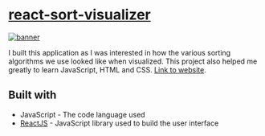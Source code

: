 # [react-sort-visualizer](https://lexesjan.github.io/react-sort-visualizer/)

[![banner](data/sort.gif)](https://lexesjan.github.io/react-sort-visualizer/)

I built this application as I was interested in how the various sorting algorithms we use looked like when visualized. This project also helped me greatly to learn JavaScript, HTML and CSS. [Link to website](https://lexesjan.github.io/react-sort-visualizer/).

  ## Built with
  - JavaScript - The code language used
  - [ReactJS](https://reactjs.org/) - JavaScript library used to build the user interface
 
